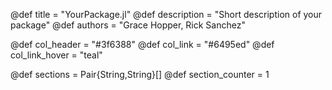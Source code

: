 <!--
IMPORTANT FILL THE FOLLOWING DEFINITIONS
-->
@def title = "YourPackage.jl"
@def description = "Short description of your package"
@def authors = "Grace Hopper, Rick Sanchez"

@def col_header = "#3f6388"
@def col_link = "#6495ed"
@def col_link_hover = "teal"

<!-- DO NOT CHANGE THE FOLLOWING ONES -->
@def sections = Pair{String,String}[]
@def section_counter = 1
